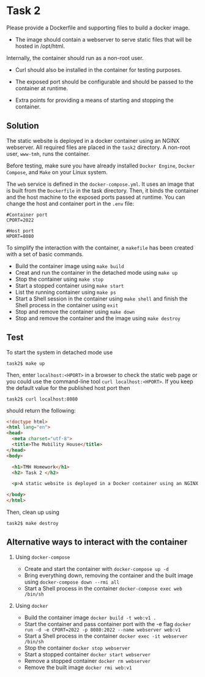 # Task 2
Please provide a Dockerfile and supporting files to build a docker image.

* The image should contain a webserver to serve static files that will be hosted in /opt/html.

Internally, the container should run as a non-root user.

* Curl should also be installed in the container for testing purposes.

* The exposed port should be configurable and should be passed to the container at runtime.

* Extra points for providing a means of starting and stopping the container.

## Solution

The static website is deployed in a docker container using an NGINX webserver. All required files are placed in the `task2` directory. A non-root user, `www-tmh`, runs the container.

Before testing, make sure you have already installed `Docker Engine`, `Docker Compose`, and `Make` on your Linux system. 

The `web` service is defined in the `docker-compose.yml`. It uses an image that is built from the `Dockerfile` in the task directory. Then, it binds the container and the host machine to the exposed ports passed at runtime. You can change the host and container port in the `.env` file: 
```
#Container port 
CPORT=2022

#Host port
HPORT=8080
``` 
To simplify the interaction with the container, a `makefile` has been created with a set of basic commands.
* Build the container image using `make build`
* Creat and run the container in the detached mode using `make up`
* Stop the container using `make stop`
* Start a stopped container using `make start`
* List the running container using `make ps`
* Start a Shell session in the container using `make shell` and finish the Shell process in the container using `exit`
* Stop and remove the container using `make down`
* Stop and remove the container and the image using `make destroy` 

## Test

To start the system in detached mode use 
```console
task2$ make up
```

Then, enter `localhost:<HPORT>` in a browser to check the static web page or you could use the command-line tool `curl localhost:<HPORT>`. If you keep the default value for the published host port then  
```console 
task2$ curl localhost:8080
``` 
should return the following:
```html
<!doctype html>
<html lang="en">
<head>
  <meta charset="utf-8">
  <title>The Mobility House</title>
</head>
<body>

  <h1>TMH Homework</h1>
  <h2> Task 2 </h2>

  <p>A static website is deployed in a Docker container using an NGINX webserver.</p>

</body>
</html>
``` 

Then, clean up using 
```console
task2$ make destroy
```

## Alternative ways to interact with the container

1. Using `docker-compose`
    * Create and start the container with `docker-compose up -d` 
    * Bring everything down, removing the container and the built image using `docker-compose down --rmi all`
    * Start a Shell process in the container  `docker-compose exec web /bin/sh`

2. Using `docker`
    * Build the container image `docker build -t web:v1 .`
    * Start the container and pass container port with the -e flag `docker run -d -e CPORT=2022 -p 8080:2022 --name webserver web:v1`
    * Start a Shell process in the container  `docker exec -it webserver /bin/sh`
    * Stop the container `docker stop webserver`
    * Start a stopped container `docker start webserver`
    * Remove a stopped container `docker rm webserver`
    * Remove the built image `docker rmi web:v1`

